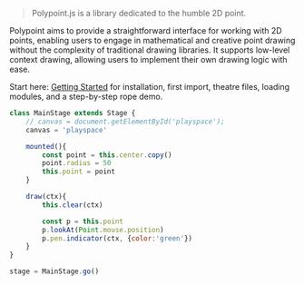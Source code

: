 > Polypoint.js is a library dedicated to the humble 2D point.

Polypoint aims to provide a straightforward interface for working with 2D points, enabling users to engage in mathematical and creative point drawing without the complexity of traditional drawing libraries. It supports low-level context drawing, allowing users to implement their own drawing logic with ease.

Start here: [Getting Started](./getting-started.md) for installation, first import, theatre files, loading modules, and a step-by-step rope demo.

```js
class MainStage extends Stage {
    // canvas = document.getElementById('playspace');
    canvas = 'playspace'

    mounted(){
        const point = this.center.copy()
        point.radius = 50
        this.point = point
    }

    draw(ctx){
        this.clear(ctx)

        const p = this.point
        p.lookAt(Point.mouse.position)
        p.pen.indicator(ctx, {color:'green'})
    }
}

stage = MainStage.go()
```

